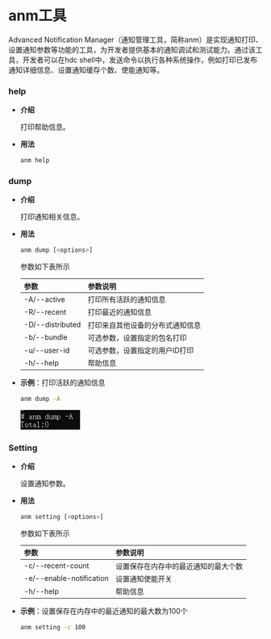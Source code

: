 # anm工具

Advanced Notification Manager（通知管理工具，简称anm）是实现通知打印、设置通知参数等功能的工具，为开发者提供基本的通知调试和测试能力。通过该工具，开发者可以在hdc shell中，发送命令以执行各种系统操作，例如打印已发布通知详细信息、设置通知缓存个数、使能通知等。

### help

* **介绍**

  打印帮助信息。

* **用法**

  ```bash
  anm help
  ```

### dump

* **介绍**

  打印通知相关信息。

* **用法**

  ```bash
  anm dump [<options>]
  ```

  参数如下表所示

  | 参数             | 参数说明                         |
  | ---------------- | -------------------------------- |
  | -A/--active      | 打印所有活跃的通知信息           |
  | -R/--recent      | 打印最近的通知信息               |
  | -D/--distributed | 打印来自其他设备的分布式通知信息 |
  | -b/--bundle      | 可选参数，设置指定的包名打印     |
  | -u/--user-id     | 可选参数，设置指定的用户ID打印   |
  | -h/--help        | 帮助信息                         |

* **示例**：打印活跃的通知信息

  ```bash
  anm dump -A
  ```
  ![anm-dump-A](figures/anm-dump-A.png)

### Setting

* **介绍**

  设置通知参数。

* **用法**

  ```bash
  anm setting [<options>]
  ```

  参数如下表所示

  | 参数                     | 参数说明                             |
  | ------------------------ | ------------------------------------ |
  | -c/--recent-count        | 设置保存在内存中的最近通知的最大个数 |
  | -e/--enable-notification | 设置通知使能开关                     |
  | -h/--help                | 帮助信息                             |

* **示例**：设置保存在内存中的最近通知的最大数为100个

  ```bash
  anm setting -c 100
  ```
